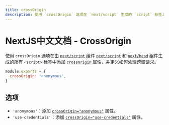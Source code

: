 ```yaml
---
title: crossOrigin
description: 使用 `crossOrigin` 选项在 `next/script` 生成的 `script` 标签上添加 crossOrigin 属性。
---
```


# NextJS中文文档 - CrossOrigin

使用 `crossOrigin` 选项在由 <AppOnly>[`next/script`](/nextjs-cn/app/building-your-application/routing/layouts-and-templates) 组件</AppOnly> <PagesOnly>[`next/script`]() 和 [`next/head`]() 组件</PagesOnly>生成的所有 `<script>` 标签中添加 [`crossOrigin` 属性](https://developer.mozilla.org/en-US/docs/Web/HTML/Attributes/crossorigin)，并定义如何处理跨域请求。

```js
module.exports = {
  crossOrigin: 'anonymous',
}
```

## 选项

- `'anonymous'`：添加 [`crossOrigin="anonymous"`](https://developer.mozilla.org/en-US/docs/Web/HTML/Attributes/crossorigin#anonymous) 属性。
- `'use-credentials'`：添加 [`crossOrigin="use-credentials"`](https://developer.mozilla.org/en-US/docs/Web/HTML/Attributes/crossorigin#use-credentials) 属性。
